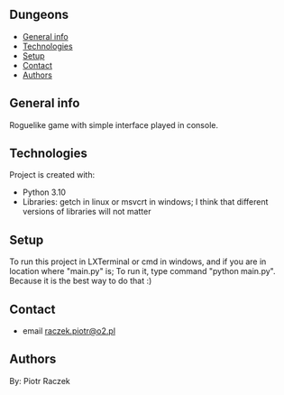 ## Dungeons
* [General info](#general-info)
* [Technologies](#technologies)
* [Setup](#setup)
* [Contact](#contact)
* [Authors](#authors)

## General info
Roguelike game with simple interface played in console.
	
## Technologies
Project is created with:
* Python 3.10
* Libraries: getch in linux or msvcrt in windows; I think that different versions of libraries will not matter
	
## Setup
To run this project in LXTerminal or cmd in windows, and if you are in location where "main.py" is; To run it, type command "python main.py".
Because it is the best way to do that :)

## Contact
* email raczek.piotr@o2.pl

## Authors
By: Piotr Raczek